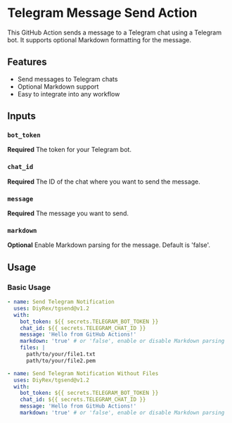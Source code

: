 # Telegram Message Send Action

This GitHub Action sends a message to a Telegram chat using a Telegram bot. It supports optional Markdown formatting for the message.

## Features

- Send messages to Telegram chats
- Optional Markdown support
- Easy to integrate into any workflow

## Inputs

### `bot_token`

**Required** The token for your Telegram bot.

### `chat_id`

**Required** The ID of the chat where you want to send the message.

### `message`

**Required** The message you want to send.

### `markdown`

**Optional** Enable Markdown parsing for the message. Default is 'false'.

## Usage

### Basic Usage

```yaml
- name: Send Telegram Notification
  uses: DiyRex/tgsend@v1.2
  with:
    bot_token: ${{ secrets.TELEGRAM_BOT_TOKEN }}
    chat_id: ${{ secrets.TELEGRAM_CHAT_ID }}
    message: 'Hello from GitHub Actions!'
    markdown: 'true' # or 'false', enable or disable Markdown parsing
    files: |
      path/to/your/file1.txt
      path/to/your/file2.pem
```

```yaml
- name: Send Telegram Notification Without Files
  uses: DiyRex/tgsend@v1.2
  with:
    bot_token: ${{ secrets.TELEGRAM_BOT_TOKEN }}
    chat_id: ${{ secrets.TELEGRAM_CHAT_ID }}
    message: 'Hello from GitHub Actions!'
    markdown: 'true' # or 'false', enable or disable Markdown parsing
```
